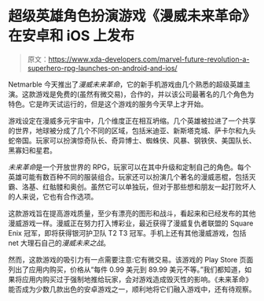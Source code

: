 # 超级英雄角色扮演游戏《漫威未来革命》在安卓和 iOS 上发布

> 原文：<https://www.xda-developers.com/marvel-future-revolution-a-superhero-rpg-launches-on-android-and-ios/>

Netmarble 今天推出了*漫威未来革命*，它的新手机游戏由几个熟悉的超级英雄主演。这款游戏是免费的(虽然有微交易)，合作的，并以该公司最著名的几个角色为特色。它是昨天试运行的，但是这个游戏的服务今天早上才开始。

游戏设定在漫威多元宇宙中，几个维度正在相互坍缩。几个英雄被拉进了一个共享的世界，地球被分成了几个不同的区域，包括米迪亚、新斯塔克城、萨卡尔和九头蛇帝国。玩家可以扮演惊奇队长、奇异博士、蜘蛛侠、风暴、钢铁侠、美国队长、黑寡妇和星君。

*未来革命*是一个开放世界的 RPG，玩家可以在其中升级和定制自己的角色。每个英雄可能有数百种不同的服装组合。玩家还可以扮演几个著名的漫威恶棍，包括灭霸、洛基、红骷髅和奥创。虽然它可以单独玩，但对于那些想和朋友一起打败坏人的人来说，它也有合作选项。

这款游戏旨在提高游戏质量，至少有漂亮的图形和战斗，看起来和已经发布的其他漫威游戏一样。漫威正在努力打入博彩业，最近获得了漫威复仇者联盟的 Square Enix 冠军，即将获得银河护卫队 T2 T3 冠军。手机上还有其他漫威游戏，包括 net 大理石自己的*漫威未来之战*。

然而，这款游戏的吸引力有一点需要注意:它有微交易。该游戏的 Play Store 页面列出了应用内购买，价格从“每件 0.99 美元到 89.99 美元不等。”我们都知道，如果将应用内购买过于强制地推给玩家，会对游戏造成毁灭性的影响。《未来革命》能否成为少数几款出色的安卓游戏之一，顺利地将它们融入游戏中，还有待观察。